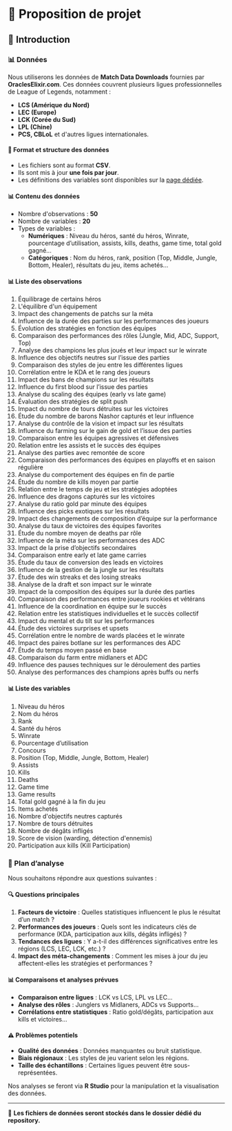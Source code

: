 # 📌 Proposition de projet

## 📖 Introduction

### 📊 Données
Nous utiliserons les données de **Match Data Downloads** fournies par **OraclesElixir.com**. Ces données couvrent plusieurs ligues professionnelles de League of Legends, notamment :
- **LCS (Amérique du Nord)**
- **LEC (Europe)**
- **LCK (Corée du Sud)**
- **LPL (Chine)**
- **PCS, CBLoL** et d'autres ligues internationales.

#### 📁 Format et structure des données
- Les fichiers sont au format **CSV**.
- Ils sont mis à jour **une fois par jour**.
- Les définitions des variables sont disponibles sur la [page dédiée](https://oracleselixir.com/definitions).

#### 📊 Contenu des données
- Nombre d'observations : **50**
- Nombre de variables : **20**
- Types de variables :
  - **Numériques** : Niveau du héros, santé du héros, Winrate, pourcentage d’utilisation, assists, kills, deaths, game time, total gold gagné...
  - **Catégoriques** : Nom du héros, rank, position (Top, Middle, Jungle, Bottom, Healer), résultats du jeu, items achetés...

#### 📊 Liste des observations
1. Équilibrage de certains héros
2. L'équilibre d'un équipement
3. Impact des changements de patchs sur la méta
4. Influence de la durée des parties sur les performances des joueurs
5. Évolution des stratégies en fonction des équipes
6. Comparaison des performances des rôles (Jungle, Mid, ADC, Support, Top)
7. Analyse des champions les plus joués et leur impact sur le winrate
8. Influence des objectifs neutres sur l’issue des parties
9. Comparaison des styles de jeu entre les différentes ligues
10. Corrélation entre le KDA et le rang des joueurs
11. Impact des bans de champions sur les résultats
12. Influence du first blood sur l’issue des parties
13. Analyse du scaling des équipes (early vs late game)
14. Évaluation des stratégies de split push
15. Impact du nombre de tours détruites sur les victoires
16. Étude du nombre de barons Nashor capturés et leur influence
17. Analyse du contrôle de la vision et impact sur les résultats
18. Influence du farming sur le gain de gold et l’issue des parties
19. Comparaison entre les équipes agressives et défensives
20. Relation entre les assists et le succès des équipes
21. Analyse des parties avec remontée de score
22. Comparaison des performances des équipes en playoffs et en saison régulière
23. Analyse du comportement des équipes en fin de partie
24. Étude du nombre de kills moyen par partie
25. Relation entre le temps de jeu et les stratégies adoptées
26. Influence des dragons capturés sur les victoires
27. Analyse du ratio gold par minute des équipes
28. Influence des picks exotiques sur les résultats
29. Impact des changements de composition d’équipe sur la performance
30. Analyse du taux de victoires des équipes favorites
31. Étude du nombre moyen de deaths par rôle
32. Influence de la méta sur les performances des ADC
33. Impact de la prise d’objectifs secondaires
34. Comparaison entre early et late game carries
35. Étude du taux de conversion des leads en victoires
36. Influence de la gestion de la jungle sur les résultats
37. Étude des win streaks et des losing streaks
38. Analyse de la draft et son impact sur le winrate
39. Impact de la composition des équipes sur la durée des parties
40. Comparaison des performances entre joueurs rookies et vétérans
41. Influence de la coordination en équipe sur le succès
42. Relation entre les statistiques individuelles et le succès collectif
43. Impact du mental et du tilt sur les performances
44. Étude des victoires surprises et upsets
45. Corrélation entre le nombre de wards placées et le winrate
46. Impact des paires botlane sur les performances des ADC
47. Étude du temps moyen passé en base
48. Comparaison du farm entre midlaners et ADC
49. Influence des pauses techniques sur le déroulement des parties
50. Analyse des performances des champions après buffs ou nerfs

#### 📊 Liste des variables
1. Niveau du héros
2. Nom du héros
3. Rank
4. Santé du héros
5. Winrate
6. Pourcentage d’utilisation
7. Concours
8. Position (Top, Middle, Jungle, Bottom, Healer)
9. Assists
10. Kills
11. Deaths
12. Game time
13. Game results
14. Total gold gagné à la fin du jeu
15. Items achetés
16. Nombre d'objectifs neutres capturés
17. Nombre de tours détruites
18. Nombre de dégâts infligés
19. Score de vision (warding, détection d'ennemis)
20. Participation aux kills (Kill Participation)

### 📌 Plan d’analyse
Nous souhaitons répondre aux questions suivantes :

#### 🔍 Questions principales
1. **Facteurs de victoire** : Quelles statistiques influencent le plus le résultat d’un match ?
2. **Performances des joueurs** : Quels sont les indicateurs clés de performance (KDA, participation aux kills, dégâts infligés) ?
3. **Tendances des ligues** : Y a-t-il des différences significatives entre les régions (LCS, LEC, LCK, etc.) ?
4. **Impact des méta-changements** : Comment les mises à jour du jeu affectent-elles les stratégies et performances ?

#### 📊 Comparaisons et analyses prévues
- **Comparaison entre ligues** : LCK vs LCS, LPL vs LEC...
- **Analyse des rôles** : Junglers vs Midlaners, ADCs vs Supports...
- **Corrélations entre statistiques** : Ratio gold/dégâts, participation aux kills et victoires...

#### ⚠️ Problèmes potentiels
- **Qualité des données** : Données manquantes ou bruit statistique.
- **Biais régionaux** : Les styles de jeu varient selon les régions.
- **Taille des échantillons** : Certaines ligues peuvent être sous-représentées.

Nos analyses se feront via **R Studio** pour la manipulation et la visualisation des données.

---
📁 **Les fichiers de données seront stockés dans le dossier dédié du repository.**
